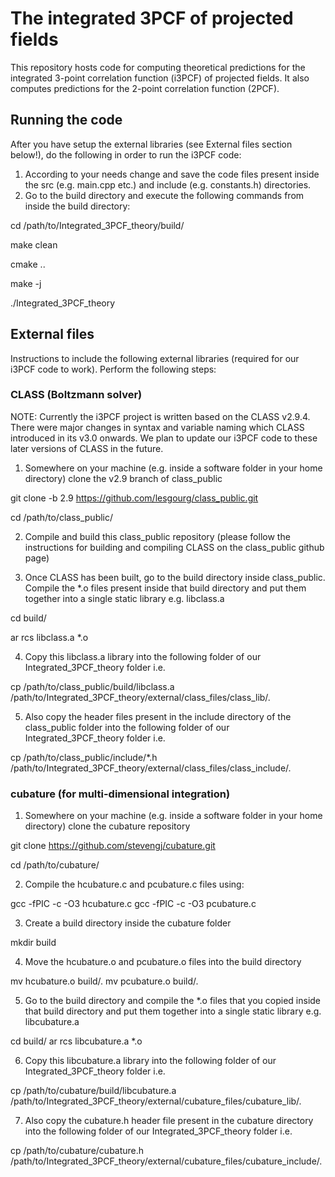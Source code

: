 # The integrated 3PCF of projected fields

This repository hosts code for computing theoretical predictions for the integrated 3-point correlation function (i3PCF) of projected fields. It also computes predictions for the 2-point correlation function (2PCF). 

## Running the code

After you have setup the external libraries (see External files section below!), do the following in order to run the i3PCF code:

1. According to your needs change and save the code files present inside the src (e.g. main.cpp etc.) and include (e.g. constants.h) directories.
2. Go to the build directory and execute the following commands from inside the build directory:

cd /path/to/Integrated_3PCF_theory/build/

make clean

cmake ..

make -j

./Integrated_3PCF_theory

## External files

Instructions to include the following external libraries (required for our i3PCF code to work). Perform the following steps:

### CLASS (Boltzmann solver)

NOTE: Currently the i3PCF project is written based on the CLASS v2.9.4. There were major changes in syntax and variable naming which CLASS introduced in its v3.0 onwards. We plan to update our i3PCF code to these later versions of CLASS in the future.

1. Somewhere on your machine (e.g. inside a software folder in your home directory) clone the v2.9 branch of class_public

git clone -b 2.9 https://github.com/lesgourg/class_public.git

cd /path/to/class_public/

2. Compile and build this class_public repository (please follow the instructions for building and compiling CLASS on the class_public github page)

3. Once CLASS has been built, go to the build directory inside class_public. Compile the *.o files present inside that build directory and put them together into a single static library e.g. libclass.a

cd build/

ar rcs libclass.a *.o 

4. Copy this libclass.a library into the following folder of our Integrated_3PCF_theory folder i.e.

cp /path/to/class_public/build/libclass.a /path/to/Integrated_3PCF_theory/external/class_files/class_lib/.

5. Also copy the header files present in the include directory of the class_public folder into the following folder of our Integrated_3PCF_theory folder i.e.

cp /path/to/class_public/include/*.h /path/to/Integrated_3PCF_theory/external/class_files/class_include/.


### cubature (for multi-dimensional integration)

1. Somewhere on your machine (e.g. inside a software folder in your home directory) clone the cubature repository

git clone https://github.com/stevengj/cubature.git

cd /path/to/cubature/

2. Compile the hcubature.c and pcubature.c files using:

gcc -fPIC -c -O3 hcubature.c
gcc -fPIC -c -O3 pcubature.c

3. Create a build directory inside the cubature folder

mkdir build

4. Move the hcubature.o and pcubature.o files into the build directory

mv hcubature.o build/.
mv pcubature.o build/.

5. Go to the build directory and compile the *.o files that you copied inside that build directory and put them together into a single static library e.g. libcubature.a

cd build/
ar rcs libcubature.a *.o 

6. Copy this libcubature.a library into the following folder of our Integrated_3PCF_theory folder i.e.

cp /path/to/cubature/build/libcubature.a /path/to/Integrated_3PCF_theory/external/cubature_files/cubature_lib/.

7. Also copy the cubature.h header file present in the cubature directory into the following folder of our Integrated_3PCF_theory folder i.e.

cp /path/to/cubature/cubature.h /path/to/Integrated_3PCF_theory/external/cubature_files/cubature_include/.
